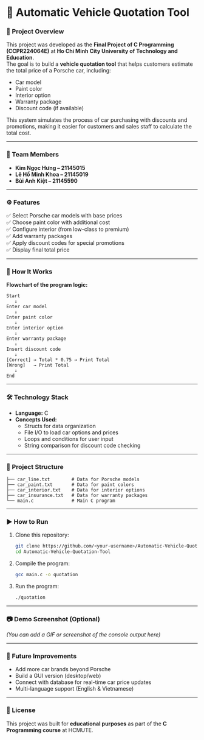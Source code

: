 # 🚗 Automatic Vehicle Quotation Tool  

### 📌 Project Overview  
This project was developed as the **Final Project of C Programming (CCPR224064E)** at **Ho Chi Minh City University of Technology and Education**.  
The goal is to build a **vehicle quotation tool** that helps customers estimate the total price of a Porsche car, including:  
- Car model  
- Paint color  
- Interior option  
- Warranty package  
- Discount code (if available)  

This system simulates the process of car purchasing with discounts and promotions, making it easier for customers and sales staff to calculate the total cost.  

---

### 👥 Team Members  
- **Kim Ngọc Hưng – 21145015**  
- **Lê Hồ Minh Khoa – 21145019**  
- **Bùi Anh Kiệt – 21145590**  

---

### ⚙️ Features  
✅ Select Porsche car models with base prices  
✅ Choose paint color with additional cost  
✅ Configure interior (from low-class to premium)  
✅ Add warranty packages  
✅ Apply discount codes for special promotions  
✅ Display final total price  

---

### 📖 How It Works  
**Flowchart of the program logic:**  

```
Start
   ↓
Enter car model
   ↓
Enter paint color
   ↓
Enter interior option
   ↓
Enter warranty package
   ↓
Insert discount code
   ↓
[Correct] → Total * 0.75 → Print Total
[Wrong]   → Print Total
   ↓
End
```

---
### 🛠️ Technology Stack  
- **Language:** C  
- **Concepts Used:**  
  - Structs for data organization  
  - File I/O to load car options and prices  
  - Loops and conditions for user input  
  - String comparison for discount code checking  

---

### 📂 Project Structure  
```
├── car_line.txt        # Data for Porsche models
├── car_paint.txt       # Data for paint colors
├── car_interior.txt    # Data for interior options
├── car_insurance.txt   # Data for warranty packages
└── main.c              # Main C program
```

---

### ▶️ How to Run  
1. Clone this repository:  
   ```bash
   git clone https://github.com/<your-username>/Automatic-Vehicle-Quotation-Tool.git
   cd Automatic-Vehicle-Quotation-Tool
   ```

2. Compile the program:  
   ```bash
   gcc main.c -o quotation
   ```

3. Run the program:  
   ```bash
   ./quotation
   ```

---
### 📷 Demo Screenshot (Optional)  
*(You can add a GIF or screenshot of the console output here)*  

---

### 🚀 Future Improvements  
- Add more car brands beyond Porsche  
- Build a GUI version (desktop/web)  
- Connect with database for real-time car price updates  
- Multi-language support (English & Vietnamese)  

---

### 📜 License  
This project was built for **educational purposes** as part of the **C Programming course** at HCMUTE.  
